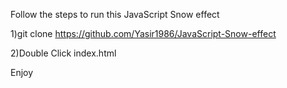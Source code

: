 
Follow the steps to run this JavaScript Snow effect

1)git clone https://github.com/Yasir1986/JavaScript-Snow-effect

2)Double Click index.html

Enjoy
